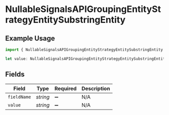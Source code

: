 # NullableSignalsAPIGroupingEntityStrategyEntitySubstringEntity

## Example Usage

```typescript
import { NullableSignalsAPIGroupingEntityStrategyEntitySubstringEntity } from "firehydrant-typescript-sdk/models/components";

let value: NullableSignalsAPIGroupingEntityStrategyEntitySubstringEntity = {};
```

## Fields

| Field              | Type               | Required           | Description        |
| ------------------ | ------------------ | ------------------ | ------------------ |
| `fieldName`        | *string*           | :heavy_minus_sign: | N/A                |
| `value`            | *string*           | :heavy_minus_sign: | N/A                |